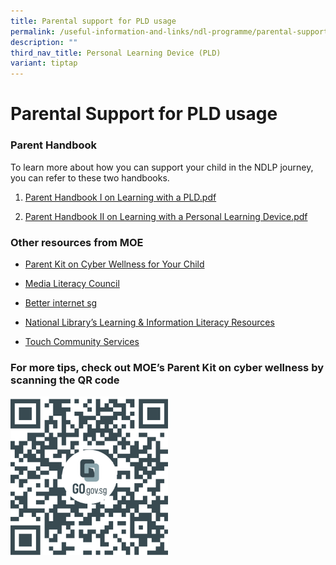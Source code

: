 ```yaml
---
title: Parental support for PLD usage
permalink: /useful-information-and-links/ndl-programme/parental-support-for-pld-usage/
description: ""
third_nav_title: Personal Learning Device (PLD)
variant: tiptap
---
```

<h1><strong>Parental Support for PLD usage</strong></h1>
<h3>Parent Handbook</h3>
<p>To learn more about how you can support your child in the NDLP journey,
you can refer to these two handbooks.</p>
<ol data-tight="true" class="tight">
<li>
<p><a href="/files/IP2___Parent_Handbook__I__2024_FINAL.pdf" rel="noopener noreferrer nofollow" target="_blank">Parent Handbook I on Learning with a PLD.pdf</a>
</p>
</li>
<li>
<p><a href="/files/IP3___Parent_Handbook__II__2024_FINAL.pdf" rel="noopener noreferrer nofollow" target="_blank">Parent Handbook II on Learning with a Personal Learning Device.pdf</a>
</p>
</li>
</ol>
<h3>Other resources from MOE</h3>
<ul>
<li>
<p><a href="https://go.gov.sg/moe-cyber-wellness" rel="noopener noreferrer nofollow" target="_blank">Parent Kit on Cyber Wellness for Your Child</a>
</p>
</li>
<li>
<p><a href="https://www.moe.gov.sg/programmes/cyber-wellness/" rel="noopener noreferrer nofollow" target="_blank">Media Literacy Council</a>&nbsp;</p>
</li>
<li>
<p><a href="https://go.gov.sg/better-internet-sg" rel="noopener noreferrer nofollow" target="_blank">Better internet sg</a>
</p>
</li>
<li>
<p><a href="https://sure.nlb.gov.sg/" rel="noopener noreferrer nofollow" target="_blank">National Library’s Learning &amp; Information Literacy Resources</a>
</p>
</li>
<li>
<p><a href="https://help123.sg/" rel="noopener noreferrer nofollow" target="_blank">Touch Community Services</a>
</p>
</li>
</ul>
<h3>For more tips, check out MOE’s Parent Kit&nbsp;on cyber wellness by scanning the QR code</h3>
<div class="isomer-image-wrapper">
<img style="width:50%" height="auto" width="100%" src="/images/MOE%20Parents%20Kit.png">
</div>
<p></p>
